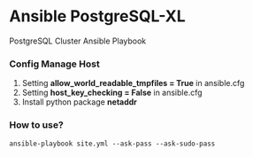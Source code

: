 # Ansible PostgreSQL-XL
PostgreSQL Cluster Ansible Playbook

### Config Manage Host  

1. Setting **allow_world_readable_tmpfiles = True** in ansible.cfg  
2. Setting **host_key_checking = False** in ansible.cfg  
3. Install python package **netaddr**  

### How to use?

	ansible-playbook site.yml --ask-pass --ask-sudo-pass  


